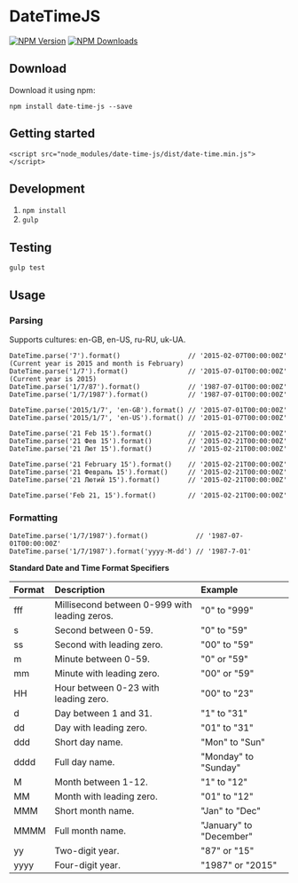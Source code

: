 [npm-image]: https://img.shields.io/npm/v/date-time-js.svg
[npm-url]: https://npmjs.org/package/date-time-js
[downloads-image]: https://img.shields.io/npm/dm/date-time-js.svg

# DateTimeJS

[![NPM Version][npm-image]][npm-url]
[![NPM Downloads][downloads-image]][npm-url]

## Download
Download it using npm:

`npm install date-time-js --save`

## Getting started

`<script src="node_modules/date-time-js/dist/date-time.min.js"></script>`

## Development

1. `npm install`
2. `gulp`

## Testing

`gulp test`

## Usage

### Parsing

Supports cultures: en-GB, en-US, ru-RU, uk-UA.

    DateTime.parse('7').format()                 // '2015-02-07T00:00:00Z' (Current year is 2015 and month is February)
    DateTime.parse('1/7').format()               // '2015-07-01T00:00:00Z' (Current year is 2015)
    DateTime.parse('1/7/87').format()            // '1987-07-01T00:00:00Z'
    DateTime.parse('1/7/1987').format()          // '1987-07-01T00:00:00Z'
    
    DateTime.parse('2015/1/7', 'en-GB').format() // '2015-07-01T00:00:00Z'
    DateTime.parse('2015/1/7', 'en-US').format() // '2015-01-07T00:00:00Z'
    
    DateTime.parse('21 Feb 15').format()         // '2015-02-21T00:00:00Z'
    DateTime.parse('21 Фев 15').format()         // '2015-02-21T00:00:00Z'
    DateTime.parse('21 Лют 15').format()         // '2015-02-21T00:00:00Z'
    
    DateTime.parse('21 February 15').format()    // '2015-02-21T00:00:00Z'
    DateTime.parse('21 Февраль 15').format()     // '2015-02-21T00:00:00Z'
    DateTime.parse('21 Лютий 15').format()       // '2015-02-21T00:00:00Z'
    
    DateTime.parse('Feb 21, 15').format()        // '2015-02-21T00:00:00Z'
    
### Formatting

    DateTime.parse('1/7/1987').format()            // '1987-07-01T00:00:00Z'
    DateTime.parse('1/7/1987').format('yyyy-M-dd') // '1987-7-01'
    
**Standard Date and Time Format Specifiers**

| Format | Description | Example |
| :---- | :---- | :---- |
| fff | Millisecond between 0-999 with leading zeros. | "0" to "999" |
| s | Second between 0-59. | "0" to "59" |
| ss | Second with leading zero. | "00" to "59" | 
| m | Minute between 0-59. | "0"  or "59" | 
| mm | Minute with leading zero. | "00" or "59" | 
| HH | Hour between 0-23 with leading zero. | "00" to "23" | 
| d | Day between 1 and 31. | "1"  to "31" | 
| dd | Day with leading zero. | "01" to "31" | 
| ddd | Short day name. | "Mon" to "Sun" |  
| dddd | Full day name. | "Monday" to "Sunday" | 
| M | Month between 1-12. | "1" to "12" | 
| MM | Month with leading zero. | "01" to "12" | 
| MMM | Short month name. | "Jan" to "Dec" | 
| MMMM | Full month name. | "January" to "December" | 
| yy | Two-digit year. | "87" or "15" | 
| yyyy | Four-digit year. | "1987" or "2015" | 
    
